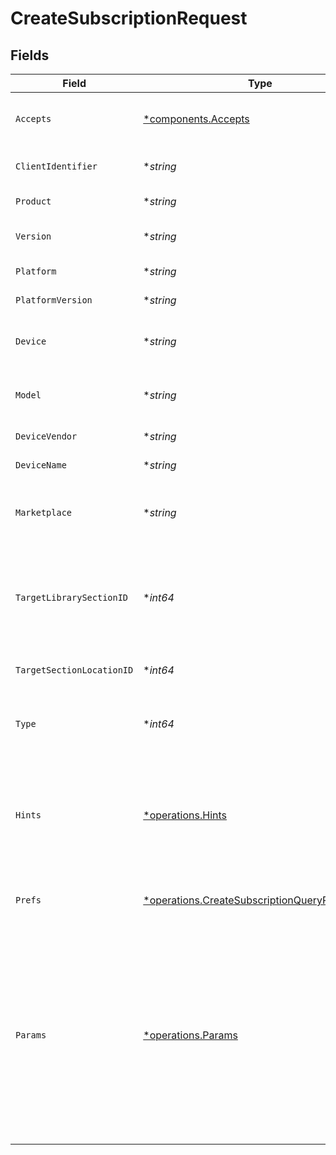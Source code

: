 # CreateSubscriptionRequest


## Fields

| Field                                                                                                                                                                                                                   | Type                                                                                                                                                                                                                    | Required                                                                                                                                                                                                                | Description                                                                                                                                                                                                             | Example                                                                                                                                                                                                                 |
| ----------------------------------------------------------------------------------------------------------------------------------------------------------------------------------------------------------------------- | ----------------------------------------------------------------------------------------------------------------------------------------------------------------------------------------------------------------------- | ----------------------------------------------------------------------------------------------------------------------------------------------------------------------------------------------------------------------- | ----------------------------------------------------------------------------------------------------------------------------------------------------------------------------------------------------------------------- | ----------------------------------------------------------------------------------------------------------------------------------------------------------------------------------------------------------------------- |
| `Accepts`                                                                                                                                                                                                               | [*components.Accepts](../../models/components/accepts.md)                                                                                                                                                               | :heavy_minus_sign:                                                                                                                                                                                                      | Indicates the client accepts the indicated media types                                                                                                                                                                  |                                                                                                                                                                                                                         |
| `ClientIdentifier`                                                                                                                                                                                                      | **string*                                                                                                                                                                                                               | :heavy_minus_sign:                                                                                                                                                                                                      | An opaque identifier unique to the client                                                                                                                                                                               | abc123                                                                                                                                                                                                                  |
| `Product`                                                                                                                                                                                                               | **string*                                                                                                                                                                                                               | :heavy_minus_sign:                                                                                                                                                                                                      | The name of the client product                                                                                                                                                                                          | Plex for Roku                                                                                                                                                                                                           |
| `Version`                                                                                                                                                                                                               | **string*                                                                                                                                                                                                               | :heavy_minus_sign:                                                                                                                                                                                                      | The version of the client application                                                                                                                                                                                   | 2.4.1                                                                                                                                                                                                                   |
| `Platform`                                                                                                                                                                                                              | **string*                                                                                                                                                                                                               | :heavy_minus_sign:                                                                                                                                                                                                      | The platform of the client                                                                                                                                                                                              | Roku                                                                                                                                                                                                                    |
| `PlatformVersion`                                                                                                                                                                                                       | **string*                                                                                                                                                                                                               | :heavy_minus_sign:                                                                                                                                                                                                      | The version of the platform                                                                                                                                                                                             | 4.3 build 1057                                                                                                                                                                                                          |
| `Device`                                                                                                                                                                                                                | **string*                                                                                                                                                                                                               | :heavy_minus_sign:                                                                                                                                                                                                      | A relatively friendly name for the client device                                                                                                                                                                        | Roku 3                                                                                                                                                                                                                  |
| `Model`                                                                                                                                                                                                                 | **string*                                                                                                                                                                                                               | :heavy_minus_sign:                                                                                                                                                                                                      | A potentially less friendly identifier for the device model                                                                                                                                                             | 4200X                                                                                                                                                                                                                   |
| `DeviceVendor`                                                                                                                                                                                                          | **string*                                                                                                                                                                                                               | :heavy_minus_sign:                                                                                                                                                                                                      | The device vendor                                                                                                                                                                                                       | Roku                                                                                                                                                                                                                    |
| `DeviceName`                                                                                                                                                                                                            | **string*                                                                                                                                                                                                               | :heavy_minus_sign:                                                                                                                                                                                                      | A friendly name for the client                                                                                                                                                                                          | Living Room TV                                                                                                                                                                                                          |
| `Marketplace`                                                                                                                                                                                                           | **string*                                                                                                                                                                                                               | :heavy_minus_sign:                                                                                                                                                                                                      | The marketplace on which the client application is distributed                                                                                                                                                          | googlePlay                                                                                                                                                                                                              |
| `TargetLibrarySectionID`                                                                                                                                                                                                | **int64*                                                                                                                                                                                                                | :heavy_minus_sign:                                                                                                                                                                                                      | The library section into which we'll grab the media.  Not actually required when the subscription is to a playlist.                                                                                                     | 1                                                                                                                                                                                                                       |
| `TargetSectionLocationID`                                                                                                                                                                                               | **int64*                                                                                                                                                                                                                | :heavy_minus_sign:                                                                                                                                                                                                      | The section location into which to grab.                                                                                                                                                                                | 3                                                                                                                                                                                                                       |
| `Type`                                                                                                                                                                                                                  | **int64*                                                                                                                                                                                                                | :heavy_minus_sign:                                                                                                                                                                                                      | The type of the thing we're subscribing too (e.g. show, season).                                                                                                                                                        | 2                                                                                                                                                                                                                       |
| `Hints`                                                                                                                                                                                                                 | [*operations.Hints](../../models/operations/hints.md)                                                                                                                                                                   | :heavy_minus_sign:                                                                                                                                                                                                      | Hints describing what we're looking for.  Note: The hint `ratingKey` is required for downloading from a PMS remote.                                                                                                     | {<br/>"title": "Family Guy"<br/>}                                                                                                                                                                                       |
| `Prefs`                                                                                                                                                                                                                 | [*operations.CreateSubscriptionQueryParamPrefs](../../models/operations/createsubscriptionqueryparamprefs.md)                                                                                                           | :heavy_minus_sign:                                                                                                                                                                                                      | Subscription preferences.                                                                                                                                                                                               | {<br/>"minVideoQuality": 720<br/>}                                                                                                                                                                                      |
| `Params`                                                                                                                                                                                                                | [*operations.Params](../../models/operations/params.md)                                                                                                                                                                 | :heavy_minus_sign:                                                                                                                                                                                                      | Subscription parameters.<br/>  - `mediaProviderID`: Required for downloads to indicate which MP the subscription will download into<br/>  - `source`: Required for downloads to indicate the source of the downloaded content.<br/> | {<br/>"mediaProviderID": 1<br/>}                                                                                                                                                                                        |